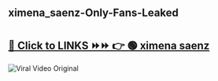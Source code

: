 
 ## ximena_saenz-Only-Fans-Leaked

# <h2><a href="https://clipsfans.com/ximena_saenz&ref=git">🔗 Click to LINKS ⏩⏩ 👉 🟢 ximena saenz </a></h2>

<a href="https://clipsfans.com/ximena_saenz&ref=git" rel="nofollow" data-target="animated-image.originalLink"><img src="https://i.ibb.co.com/xMMVF88/686577567.gif" alt="Viral Video Original" style="max-width: 100%; display: inline-block;" data-target="animated-image.originalImage"></a>

